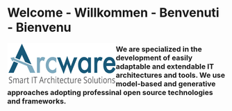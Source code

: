 # Welcome - Willkommen - Benvenuti - Bienvenu
<a href="https://arcware.io/">
  <img alt="Arcware - Smart IT Architecture Solutions" align="left" src="profile/Arcware-logo.png">
</a>
<h3>
We are specialized in the development of easily adaptable and extendable IT architectures and tools. We use model-based and generative approaches adopting professinal open source technologies and frameworks.
</h3>
